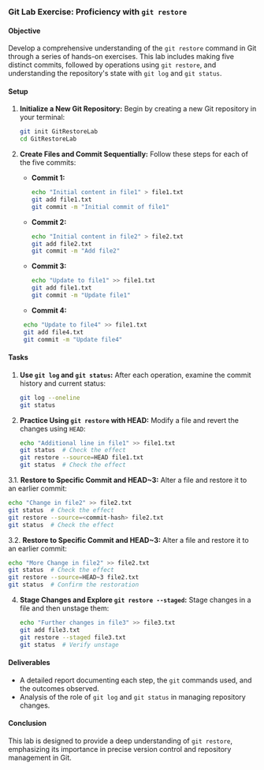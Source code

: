 

### Git Lab Exercise: Proficiency with `git restore`

#### Objective
Develop a comprehensive understanding of the `git restore` command in Git through a series of hands-on exercises. This lab includes making five distinct commits, followed by operations using `git restore`, and understanding the repository's state with `git log` and `git status`.

#### Setup
1. **Initialize a New Git Repository:**
   Begin by creating a new Git repository in your terminal:

   ```bash
   git init GitRestoreLab
   cd GitRestoreLab
   ```

2. **Create Files and Commit Sequentially:**
   Follow these steps for each of the five commits:

   - **Commit 1:**
     ```bash
     echo "Initial content in file1" > file1.txt
     git add file1.txt
     git commit -m "Initial commit of file1"
     ```

   - **Commit 2:**
     ```bash
     echo "Initial content in file2" > file2.txt
     git add file2.txt
     git commit -m "Add file2"
     ```

   - **Commit 3:**
     ```bash
     echo "Update to file1" >> file1.txt
     git add file1.txt
     git commit -m "Update file1"
     ```

   - **Commit 4:**
    ```bash
     echo "Update to file4" >> file1.txt
     git add file4.txt
     git commit -m "Update file4"
     ```

   

#### Tasks
1. **Use `git log` and `git status`:**
   After each operation, examine the commit history and current status:

   ```bash
   git log --oneline
   git status
   ```

2. **Practice Using `git restore` with HEAD:**
   Modify a file and revert the changes using `HEAD`:

   ```bash
   echo "Additional line in file1" >> file1.txt
   git status  # Check the effect
   git restore --source=HEAD file1.txt
   git status  # Check the effect
   ```

3.1. **Restore to Specific Commit and HEAD~3:**
   Alter a file and restore it to an earlier commit:

   ```bash
   echo "Change in file2" >> file2.txt
   git status  # Check the effect
   git restore --source=<commit-hash> file2.txt
   git status  # Check the effect
   ```

3.2. **Restore to Specific Commit and HEAD~3:**
   Alter a file and restore it to an earlier commit:

   ```bash
   echo "More Change in file2" >> file2.txt
   git status  # Check the effect
   git restore --source=HEAD~3 file2.txt
   git status  # Confirm the restoration
   ```



4. **Stage Changes and Explore `git restore --staged`:**
   Stage changes in a file and then unstage them:

   ```bash
   echo "Further changes in file3" >> file3.txt
   git add file3.txt
   git restore --staged file3.txt
   git status  # Verify unstage
   ```

#### Deliverables
- A detailed report documenting each step, the `git` commands used, and the outcomes observed.
- Analysis of the role of `git log` and `git status` in managing repository changes.

#### Conclusion
This lab is designed to provide a deep understanding of `git restore`, emphasizing its importance in precise version control and repository management in Git.

